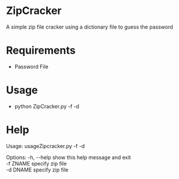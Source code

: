 # ZipCracker  
A simple zip file cracker using a dictionary file to guess the password

# Requirements
- Password File

# Usage
- python ZipCracker.py -f <zipfile> -d <dictionary>

# Help
Usage: usageZipcracker.py -f <zipfile> -d <dictionary>

Options:
  -h, --help  show this help message and exit  
  -f ZNAME    specify zip file  
  -d DNAME    specify zip file  

